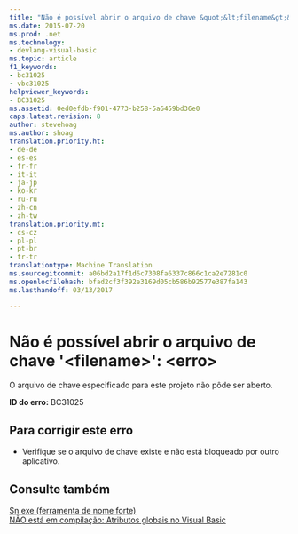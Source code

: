 ```yaml
---
title: "Não é possível abrir o arquivo de chave &quot;&lt;filename&gt;&quot;: &lt;erro&gt; | Documentos do Microsoft"
ms.date: 2015-07-20
ms.prod: .net
ms.technology:
- devlang-visual-basic
ms.topic: article
f1_keywords:
- bc31025
- vbc31025
helpviewer_keywords:
- BC31025
ms.assetid: 0ed0efdb-f901-4773-b258-5a6459bd36e0
caps.latest.revision: 8
author: stevehoag
ms.author: shoag
translation.priority.ht:
- de-de
- es-es
- fr-fr
- it-it
- ja-jp
- ko-kr
- ru-ru
- zh-cn
- zh-tw
translation.priority.mt:
- cs-cz
- pl-pl
- pt-br
- tr-tr
translationtype: Machine Translation
ms.sourcegitcommit: a06bd2a17f1d6c7308fa6337c866c1ca2e7281c0
ms.openlocfilehash: bfad2cf3f392e3169d05cb586b92577e387fa143
ms.lasthandoff: 03/13/2017

---
```

# <a name="unable-to-open-key-file-39ltfilenamegt39-lterrorgt"></a>Não é possível abrir o arquivo de chave '&lt;filename&gt;': &lt;erro&gt;
O arquivo de chave especificado para este projeto não pôde ser aberto.  
  
 **ID do erro:** BC31025  
  
## <a name="to-correct-this-error"></a>Para corrigir este erro  
  
-   Verifique se o arquivo de chave existe e não está bloqueado por outro aplicativo.  
  
## <a name="see-also"></a>Consulte também  
 [Sn.exe (ferramenta de nome forte)](https://msdn.microsoft.com/library/k5b5tt23)   
 [NÃO está em compilação: Atributos globais no Visual Basic](http://msdn.microsoft.com/en-us/253a32d8-1531-4504-b687-088554ab71d2)
